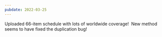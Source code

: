 ```yaml
---
pubdate: 2022-03-25
---
```


Uploaded 66-item schedule with lots of worldwide coverage!  New method seems to have fixed the duplication bug!

